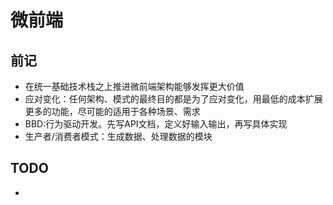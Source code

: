 # 微前端
## 前记
- 在统一基础技术栈之上推进微前端架构能够发挥更大价值
- 应对变化：任何架构、模式的最终目的都是为了应对变化，用最低的成本扩展更多的功能，尽可能的适用于各种场景、需求
- BBD:行为驱动开发。先写API文档，定义好输入输出，再写具体实现
- 生产者/消费者模式：生成数据、处理数据的模块

## TODO



- 